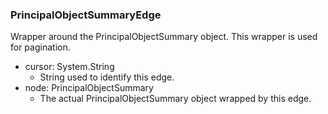 ### PrincipalObjectSummaryEdge
Wrapper around the PrincipalObjectSummary object. This wrapper is used for pagination.

- cursor: System.String
  - String used to identify this edge.
- node: PrincipalObjectSummary
  - The actual PrincipalObjectSummary object wrapped by this edge.
